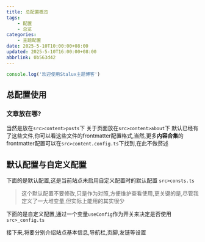 ```yaml
---
title: 总配置概览
tags:
    - 配置
    - 总览
categories:
    - 主题配置
date: 2025-5-10T10:00:00+08:00
updated: 2025-5-10T16:00:00+08:00
abbrlink: 0b563d42
---
```

```ts
console.log('欢迎使用Stalux主题博客')
```
## 总配置使用

### 文章放在哪?

当然是放在`src>content>posts`下
关于页面放在`src>content>about`下
默认已经有了这些文件,你可以看这些文件的frontmatter配置格式,当然,更多**内容合集**的frontmatter配置可以在`src>content.config.ts`下找到,在此不做赘述

## 默认配置与自定义配置

下面的是默认配置,这是当前站点未启用自定义配置时的默认配置
`src>consts.ts`
> 这个默认配置不要修改,只是作为对照,方便维护查看使用,更关键的是,尽管我定义了一大堆变量,但实际上能用的其实很少

下面的是自定义配置,通过一个变量`useConfig`作为开关来决定是否使用
`src>_config.ts`

接下来,将要分别介绍站点基本信息,导航栏,页脚,友链等设置



